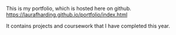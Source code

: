 This is my portfolio, which is hosted here on github. 
https://laurafharding.github.io/portfolio/index.html

It contains projects and coursework that I have completed this year.
